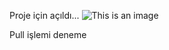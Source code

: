 Proje için açıldı...
![This is an image](https://d2slcw3kip6qmk.cloudfront.net/marketing/blog/2017Q2/project-planning-header@2x.png)

Pull işlemi deneme
